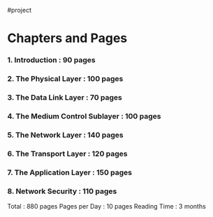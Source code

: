 #project 

# Chapters and Pages

### 1. Introduction : 90 pages
### 2. The Physical Layer : 100 pages
### 3. The Data Link Layer : 70 pages
### 4. The Medium Control Sublayer : 100 pages
### 5. The Network Layer : 140 pages
### 6. The Transport Layer : 120 pages
### 7. The Application Layer : 150 pages
### 8. Network Security : 110 pages

Total : 880 pages
Pages per Day : 10 pages
Reading Time : 3 months